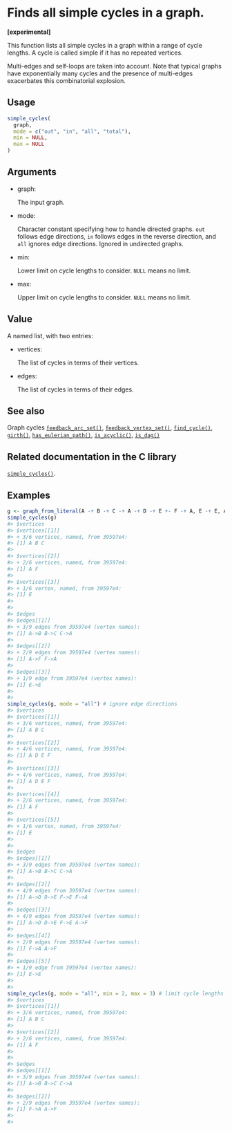 # Finds all simple cycles in a graph.

**\[experimental\]**

This function lists all simple cycles in a graph within a range of cycle
lengths. A cycle is called simple if it has no repeated vertices.

Multi-edges and self-loops are taken into account. Note that typical
graphs have exponentially many cycles and the presence of multi-edges
exacerbates this combinatorial explosion.

## Usage

``` r
simple_cycles(
  graph,
  mode = c("out", "in", "all", "total"),
  min = NULL,
  max = NULL
)
```

## Arguments

- graph:

  The input graph.

- mode:

  Character constant specifying how to handle directed graphs. `out`
  follows edge directions, `in` follows edges in the reverse direction,
  and `all` ignores edge directions. Ignored in undirected graphs.

- min:

  Lower limit on cycle lengths to consider. `NULL` means no limit.

- max:

  Upper limit on cycle lengths to consider. `NULL` means no limit.

## Value

A named list, with two entries:

- vertices:

  The list of cycles in terms of their vertices.

- edges:

  The list of cycles in terms of their edges.

## See also

Graph cycles
[`feedback_arc_set()`](https://r.igraph.org/reference/feedback_arc_set.md),
[`feedback_vertex_set()`](https://r.igraph.org/reference/feedback_vertex_set.md),
[`find_cycle()`](https://r.igraph.org/reference/find_cycle.md),
[`girth()`](https://r.igraph.org/reference/girth.md),
[`has_eulerian_path()`](https://r.igraph.org/reference/has_eulerian_path.md),
[`is_acyclic()`](https://r.igraph.org/reference/is_acyclic.md),
[`is_dag()`](https://r.igraph.org/reference/is_dag.md)

## Related documentation in the C library

[`simple_cycles()`](https://igraph.org/c/html/latest/igraph-Cycles.html#igraph_simple_cycles).

## Examples

``` r
g <- graph_from_literal(A -+ B -+ C -+ A -+ D -+ E +- F -+ A, E -+ E, A -+ F, simplify = FALSE)
simple_cycles(g)
#> $vertices
#> $vertices[[1]]
#> + 3/6 vertices, named, from 39597e4:
#> [1] A B C
#> 
#> $vertices[[2]]
#> + 2/6 vertices, named, from 39597e4:
#> [1] A F
#> 
#> $vertices[[3]]
#> + 1/6 vertex, named, from 39597e4:
#> [1] E
#> 
#> 
#> $edges
#> $edges[[1]]
#> + 3/9 edges from 39597e4 (vertex names):
#> [1] A->B B->C C->A
#> 
#> $edges[[2]]
#> + 2/9 edges from 39597e4 (vertex names):
#> [1] A->F F->A
#> 
#> $edges[[3]]
#> + 1/9 edge from 39597e4 (vertex names):
#> [1] E->E
#> 
#> 
simple_cycles(g, mode = "all") # ignore edge directions
#> $vertices
#> $vertices[[1]]
#> + 3/6 vertices, named, from 39597e4:
#> [1] A B C
#> 
#> $vertices[[2]]
#> + 4/6 vertices, named, from 39597e4:
#> [1] A D E F
#> 
#> $vertices[[3]]
#> + 4/6 vertices, named, from 39597e4:
#> [1] A D E F
#> 
#> $vertices[[4]]
#> + 2/6 vertices, named, from 39597e4:
#> [1] A F
#> 
#> $vertices[[5]]
#> + 1/6 vertex, named, from 39597e4:
#> [1] E
#> 
#> 
#> $edges
#> $edges[[1]]
#> + 3/9 edges from 39597e4 (vertex names):
#> [1] A->B B->C C->A
#> 
#> $edges[[2]]
#> + 4/9 edges from 39597e4 (vertex names):
#> [1] A->D D->E F->E F->A
#> 
#> $edges[[3]]
#> + 4/9 edges from 39597e4 (vertex names):
#> [1] A->D D->E F->E A->F
#> 
#> $edges[[4]]
#> + 2/9 edges from 39597e4 (vertex names):
#> [1] F->A A->F
#> 
#> $edges[[5]]
#> + 1/9 edge from 39597e4 (vertex names):
#> [1] E->E
#> 
#> 
simple_cycles(g, mode = "all", min = 2, max = 3) # limit cycle lengths
#> $vertices
#> $vertices[[1]]
#> + 3/6 vertices, named, from 39597e4:
#> [1] A B C
#> 
#> $vertices[[2]]
#> + 2/6 vertices, named, from 39597e4:
#> [1] A F
#> 
#> 
#> $edges
#> $edges[[1]]
#> + 3/9 edges from 39597e4 (vertex names):
#> [1] A->B B->C C->A
#> 
#> $edges[[2]]
#> + 2/9 edges from 39597e4 (vertex names):
#> [1] F->A A->F
#> 
#> 
```
